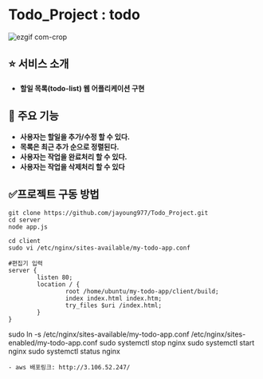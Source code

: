 # Todo_Project : todo 

![ezgif com-crop](https://github.com/jayoung977/Todo_Project/assets/61008837/2b1ba41f-e7b2-41bf-aa55-fd6cc26c2d93)

<!-- https://user-images.githubusercontent.com/61008837/235688430-1e4b795d-062b-4f3c-9a5d-db2bd8ef7a13.mp4 -->

## :star: 서비스 소개  
- **할일 목록(todo-list) 웹 어플리케이션 구현**


## :open_file_folder: 주요 기능
- **사용자는 할일을 추가/수정 할 수 있다.**
- **목록은 최근 추가 순으로 정렬된다.**
- **사용자는 작업을 완료처리 할 수 있다.**
- **사용자는 작업을 삭제처리 할 수 있다**


## :white_check_mark:프로젝트 구동 방법 
```
git clone https://github.com/jayoung977/Todo_Project.git
cd server
node app.js
```
```
cd client
sudo vi /etc/nginx/sites-available/my-todo-app.conf
```
```
#편집기 입력
server { 
        listen 80; 
        location / { 
                root /home/ubuntu/my-todo-app/client/build; 
                index index.html index.htm; 
                try_files $uri /index.html; 
        } 
}
```
sudo ln -s /etc/nginx/sites-available/my-todo-app.conf /etc/nginx/sites-enabled/my-todo-app.conf
sudo systemctl stop nginx
sudo systemctl start nginx 
sudo systemctl status nginx 
```
- aws 배포링크: http://3.106.52.247/

